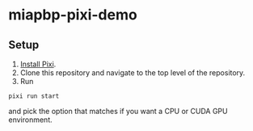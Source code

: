 # miapbp-pixi-demo

## Setup

1. [Install Pixi](https://pixi.sh/latest/installation/).
2. Clone this repository and navigate to the top level of the repository.
3. Run

```
pixi run start
```

and pick the option that matches if you want a CPU or CUDA GPU environment.
